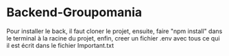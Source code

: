 # Backend-Groupomania

Pour installer le back, il faut cloner le projet, ensuite, faire "npm install" dans le terminal à la racine du projet,
enfin, creer un fichier .env avec tous ce qui il est écrit dans le fichier Important.txt
